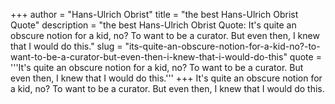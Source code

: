+++
author = "Hans-Ulrich Obrist"
title = "the best Hans-Ulrich Obrist Quote"
description = "the best Hans-Ulrich Obrist Quote: It's quite an obscure notion for a kid, no? To want to be a curator. But even then, I knew that I would do this."
slug = "its-quite-an-obscure-notion-for-a-kid-no?-to-want-to-be-a-curator-but-even-then-i-knew-that-i-would-do-this"
quote = '''It's quite an obscure notion for a kid, no? To want to be a curator. But even then, I knew that I would do this.'''
+++
It's quite an obscure notion for a kid, no? To want to be a curator. But even then, I knew that I would do this.
